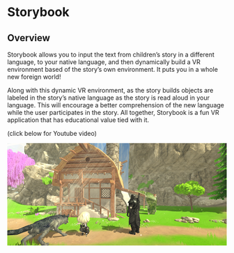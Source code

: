 # Storybook

## Overview
   Storybook allows you to input the text from children’s story in
   a different language, to your 
    native language, and then dynamically build a VR environment based of the story’s own environment.
    It puts you in a whole new foreign world!
	
  Along with this dynamic VR environment, as the story builds objects are labeled in the story’s 
  native language as the story is read aloud in your language. This will encourage a better comprehension 
  of the new language while the user participates in the story. All together, Storybook is a fun 
  VR application that has educational value tied with it.
  
  (click below for Youtube video)

[![Youtube link](screenshot.png?raw=true "Title")](https://www.youtube.com/watch?v=xyXh163i9vE)
